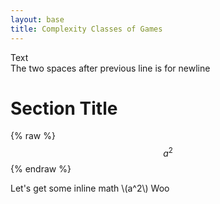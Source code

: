 ```yaml
---
layout: base
title: Complexity Classes of Games
---
```

Text  
The two spaces after previous line is for newline
# Section Title
{% raw %}
$$a^2$$
{% endraw %}
  
Let's get some
inline math \\(a^2\\) Woo
